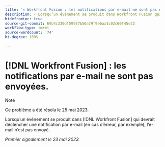```yaml
---
title: '« Workfront Fusion : les notifications par e-mail ne sont pas envoyées. »'
description: « Lorsqu’un événement se produit dans Workfront Fusion qui devrait déclencher une notification par e-mail (en cas d’erreur, par exemple), l’e-mail n’est pas envoyé. »
hidefromtoc: true
source-git-commit: 69b4c330df59957b56a79f9e6aa1c02c60f45e23
workflow-type: tm+mt
source-wordcount: '74'
ht-degree: 100%

---
```



# [!DNL Workfront Fusion] : les notifications par e-mail ne sont pas envoyées.

>[!NOTE]
>
>Ce problème a été résolu le 25 mai 2023.

Lorsqu’un événement se produit dans [!DNL Workfront Fusion] qui devrait déclencher une notification par e-mail (en cas d’erreur, par exemple), l’e-mail n’est pas envoyé.

_Premier signalement le 23 mai 2023._

